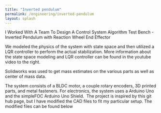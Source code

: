 ```yaml
---
title: "Inverted pendulum"
permalink: /engineering/inverted-pendulum
layout: splash
---
```



I Worked With A Team To Design A Control System Algorithm Test Bench - Inverted Pendulum with Reaction Wheel End Effector




We modeled the physics of the system with state space and then utilized a LQR controller to perform the actual stabilization. More information about the state space modeling and LQR controller can be found in the youtube video to the right. 

Solidworks was used to get mass estimates on the various parts as well as center of mass data. 

The system consists of a BLDC motor, a couple rotary encoders, 3D printed parts, and metal fasteners. For electronics, the system uses a Arduino Uno and the simpleFOC Arduino Uno Shield. 
​
The project is inspired by this git hub page, but I  have modified the CAD files to fit my particular setup. The modified files can be found below

